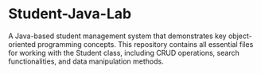 # Student-Java-Lab
 A Java-based student management system that demonstrates key object-oriented programming concepts. This repository contains all essential files for working with the Student class, including CRUD operations, search functionalities, and data manipulation methods.
